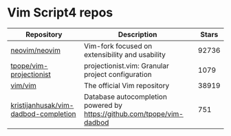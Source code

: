 # Vim Script4 repos

| Repository                                                                                      | Description                                                              | Stars |
| ----------------------------------------------------------------------------------------------- | ------------------------------------------------------------------------ | ----- |
| [neovim/neovim](https://github.com/neovim/neovim)                                               | Vim-fork focused on extensibility and usability                          | 92736 |
| [tpope/vim-projectionist](https://github.com/tpope/vim-projectionist)                           | projectionist.vim: Granular project configuration                        | 1079  |
| [vim/vim](https://github.com/vim/vim)                                                           | The official Vim repository                                              | 38919 |
| [kristijanhusak/vim-dadbod-completion](https://github.com/kristijanhusak/vim-dadbod-completion) | Database autocompletion powered by <https://github.com/tpope/vim-dadbod> | 751   |
